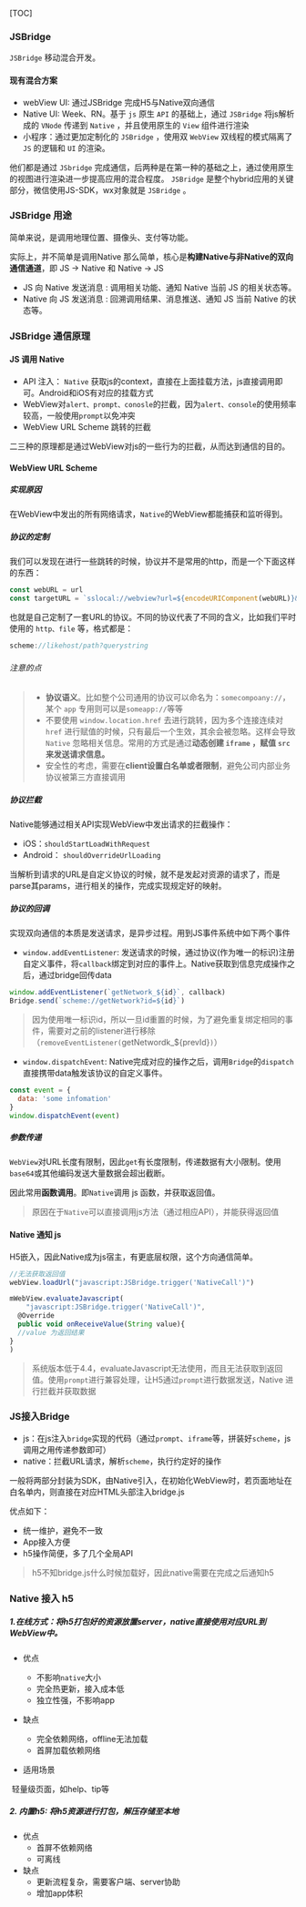 [TOC]

### JSBridge

`JSBridge` 移动混合开发。

#### 现有混合方案

- webView UI: 通过JSBridge 完成H5与Native双向通信
- Native UI:  Week、RN。基于 `js` 原生 `API` 的基础上，通过 `JSBridge` 将js解析成的 `VNode` 传递到 `Native` ，并且使用原生的 `View` 组件进行渲染
- 小程序：通过更加定制化的 `JSBridge` ，使用双 `WebView` 双线程的模式隔离了 `JS` 的逻辑和 `UI` 的渲染。

他们都是通过 `JSbridge` 完成通信，后两种是在第一种的基础之上，通过使用原生的视图进行渲染进一步提高应用的混合程度。 `JSBridge` 是整个hybrid应用的关键部分，微信使用JS-SDK，wx对象就是 `JSBridge` 。

### JSBridge 用途

简单来说，是调用地理位置、摄像头、支付等功能。

实际上，并不简单是调用Native 那么简单，核心是**构建Native与非Native的双向通信通道**，即 JS -> Native 和 Native -> JS

- JS 向 Native 发送消息 : 调用相关功能、通知 Native 当前 JS 的相关状态等。
- Native 向 JS 发送消息 : 回溯调用结果、消息推送、通知 JS 当前 Native 的状态等。

### JSBridge 通信原理

#### JS 调用 Native

- API 注入： `Native` 获取js的context，直接在上面挂载方法，js直接调用即可。Android和iOS有对应的挂载方式
- WebView对`alert、prompt、conosle`的拦截，因为`alert、console`的使用频率较高，一般使用`prompt`以免冲突
- WebView URL Scheme 跳转的拦截

二三种的原理都是通过WebView对js的一些行为的拦截，从而达到通信的目的。

#### WebView URL Scheme

##### 实现原因

在WebView中发出的所有网络请求，`Native`的WebView都能捕获和监听得到。

##### 协议的定制

我们可以发现在进行一些跳转的时候，协议并不是常用的http，而是一个下面这样的东西：

```js
const webURL = url
const targetURL = `sslocal://webview?url=${encodeURIComponent(webURL)}&other_key=other_value`
```

也就是自己定制了一套URL的协议。不同的协议代表了不同的含义，比如我们平时使用的 `http、file` 等，格式都是：

```js
scheme://likehost/path?querystring
```

###### 注意的点

> - **协议语义**。比如整个公司通用的协议可以命名为：`somecompoany://`，某个 `app` 专用则可以是`someapp://`等等
> - 不要使用 `window.location.href` 去进行跳转，因为多个连接连续对 `href` 进行赋值的时候，只有最后一个生效，其余会被忽略。这样会导致 `Native` 忽略相关信息。常用的方式是通过**动态创建 `iframe` ，赋值 `src` 来发送请求信息。**
> - 安全性的考虑，需要在**client设置白名单或者限制**，避免公司内部业务协议被第三方直接调用

##### 协议拦截

Native能够通过相关API实现WebView中发出请求的拦截操作：

- iOS：`shouldStartLoadWithRequest`
- Android： `shouldOverrideUrlLoading`

当解析到请求的URL是自定义协议的时候，就不是发起对资源的请求了，而是parse其params，进行相关的操作，完成实现规定好的映射。

##### 协议的回调

实现双向通信的本质是发送请求，是异步过程。用到JS事件系统中如下两个事件

- `window.addEventListener`: 发送请求的时候，通过协议(作为唯一的标识)注册自定义事件，将`callback`绑定到对应的事件上。Native获取到信息完成操作之后，通过bridge回传data

```js
window.addEventListener(`getNetwork_${id}`, callback)
Bridge.send(`scheme://getNetwork?id=${id}`)
```

> 因为使用唯一标识id，所以一旦id重置的时候，为了避免重复绑定相同的事件，需要对之前的listener进行移除（`removeEventListener(`getNetwordk_${prevId}`)`）

- `window.dispatchEvent`: Native完成对应的操作之后，调用`Bridge`的`dispatch`直接携带data触发该协议的自定义事件。

```js
const event = {
  data: 'some infomation'
}
window.dispatchEvent(event)
```

##### 参数传递

`WebView`对URL长度有限制，因此`get`有长度限制，传递数据有大小限制。使用`base64`或其他编码发送大量数据会超出截断。

因此常用**函数调用**。即`Native`调用 js 函数，并获取返回值。

> 原因在于`Native`可以直接调用js方法（通过相应API），并能获得返回值

#### Native 通知 js 

H5嵌入，因此Native成为js宿主，有更底层权限，这个方向通信简单。

```js
//无法获取返回值
webView.loadUrl("javascript:JSBridge.trigger('NativeCall')")

mWebView.evaluateJavascript(
	"javascript:JSBridge.trigger('NativeCall')",
  @Override
  public void onReceiveValue(String value){
  //value 为返回结果
}
)
```

> 系统版本低于4.4，evaluateJavascript无法使用，而且无法获取到返回值。使用`prompt`进行兼容处理，让H5通过`prompt`进行数据发送，Native 进行拦截并获取数据

### JS接入Bridge

- js：在js注入`bridge`实现的代码（通过`prompt`、`iframe`等，拼装好`scheme`，js调用之用传递参数即可）
- native：拦截URL请求，解析`scheme`，执行约定好的操作

一般将两部分封装为SDK，由Native引入，在初始化WebView时，若页面地址在白名单内，则直接在对应HTML头部注入bridge.js

优点如下：

- 统一维护，避免不一致
- App接入方便
- h5操作简便，多了几个全局API

> h5不知bridge.js什么时候加载好，因此native需要在完成之后通知h5

### Native 接入 h5

##### 1.在线方式：将h5打包好的资源放置server，native直接使用对应URL到WebView中。

- 优点
  - 不影响`native`大小
  - 完全热更新，接入成本低
  - 独立性强，不影响app
- 缺点
  - 完全依赖网络，offline无法加载
  - 首屏加载依赖网络

- 适用场景

​        轻量级页面，如help、tip等

##### 2. 内置h5: 将h5资源进行打包，解压存储至本地

- 优点
  - 首屏不依赖网络
  - 可离线
- 缺点
  - 更新流程复杂，需要客户端、server协助
  - 增加app体积

